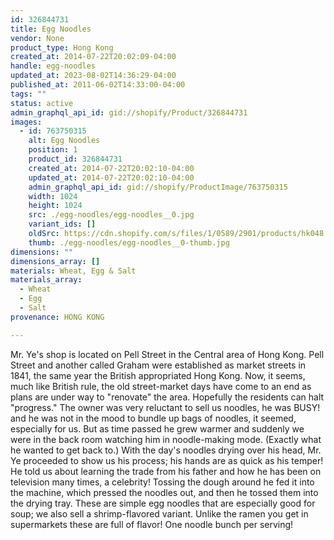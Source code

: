 ```yaml
---
id: 326844731
title: Egg Noodles
vendor: None
product_type: Hong Kong
created_at: 2014-07-22T20:02:09-04:00
handle: egg-noodles
updated_at: 2023-08-02T14:36:29-04:00
published_at: 2011-06-02T14:33:00-04:00
tags: ""
status: active
admin_graphql_api_id: gid://shopify/Product/326844731
images:
  - id: 763750315
    alt: Egg Noodles
    position: 1
    product_id: 326844731
    created_at: 2014-07-22T20:02:10-04:00
    updated_at: 2014-07-22T20:02:10-04:00
    admin_graphql_api_id: gid://shopify/ProductImage/763750315
    width: 1024
    height: 1024
    src: ./egg-noodles/egg-noodles__0.jpg
    variant_ids: []
    oldSrc: https://cdn.shopify.com/s/files/1/0589/2901/products/hk048.jpeg?v=1406073730
    thumb: ./egg-noodles/egg-noodles__0-thumb.jpg
dimensions: ""
dimensions_array: []
materials: Wheat, Egg & Salt
materials_array:
  - Wheat
  - Egg
  - Salt
provenance: HONG KONG

---
```


Mr. Ye's shop is located on Pell Street in the Central area of Hong Kong. Pell Street and another called Graham were established as market streets in 1841, the same year the British appropriated Hong Kong. Now, it seems, much like British rule, the old street-market days have come to an end as plans are under way to "renovate" the area. Hopefully the residents can halt "progress." The owner was very reluctant to sell us noodles, he was BUSY! and he was not in the mood to bundle up bags of noodles, it seemed, especially for us. But as time passed he grew warmer and suddenly we were in the back room watching him in noodle-making mode. (Exactly what he wanted to get back to.) With the day's noodles drying over his head, Mr. Ye proceeded to show us his process; his hands are as quick as his temper! He told us about learning the trade from his father and how he has been on television many times, a celebrity! Tossing the dough around he fed it into the machine, which pressed the noodles out, and then he tossed them into the drying tray. These are simple egg noodles that are especially good for soup; we also sell a shrimp-flavored variant. Unlike the ramen you get in supermarkets these are full of flavor! One noodle bunch per serving!